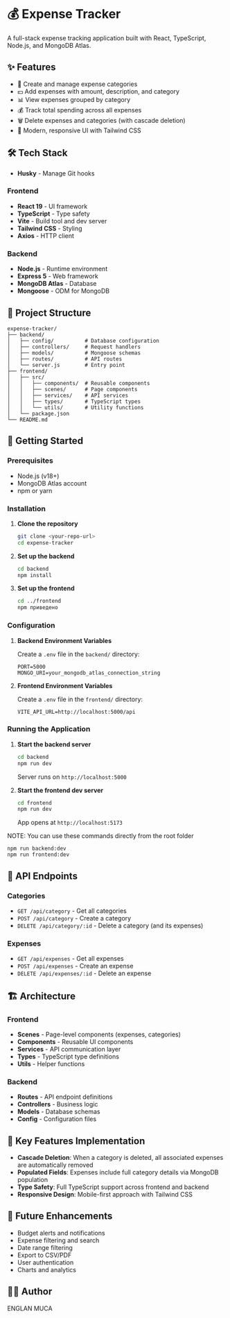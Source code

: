 # 💰 Expense Tracker

A full-stack expense tracking application built with React, TypeScript, Node.js, and MongoDB Atlas.

## ✨ Features

- 📝 Create and manage expense categories
- 💵 Add expenses with amount, description, and category
- 📊 View expenses grouped by category
- 💰 Track total spending across all expenses
- 🗑️ Delete expenses and categories (with cascade deletion)
- 🎨 Modern, responsive UI with Tailwind CSS

## 🛠️ Tech Stack
- **Husky** - Manage Git hooks
### Frontend
- **React 19** - UI framework
- **TypeScript** - Type safety
- **Vite** - Build tool and dev server
- **Tailwind CSS** - Styling
- **Axios** - HTTP client


### Backend
- **Node.js** - Runtime environment
- **Express 5** - Web framework
- **MongoDB Atlas** - Database
- **Mongoose** - ODM for MongoDB

## 📁 Project Structure

```
expense-tracker/
├── backend/
│   ├── config/          # Database configuration
│   ├── controllers/     # Request handlers
│   ├── models/          # Mongoose schemas
│   ├── routes/          # API routes
│   └── server.js        # Entry point
├── frontend/
│   ├── src/
│   │   ├── components/  # Reusable components
│   │   ├── scenes/      # Page components
│   │   ├── services/    # API services
│   │   ├── types/       # TypeScript types
│   │   └── utils/       # Utility functions
│   └── package.json
└── README.md
```

## 🚀 Getting Started

### Prerequisites

- Node.js (v18+)
- MongoDB Atlas account
- npm or yarn

### Installation

1. **Clone the repository**
   ```bash
   git clone <your-repo-url>
   cd expense-tracker
   ```

2. **Set up the backend**
   ```bash
   cd backend
   npm install
   ```

3. **Set up the frontend**
   ```bash
   cd ../frontend
   npm приведено
   ```

### Configuration

1. **Backend Environment Variables**
   
   Create a `.env` file in the `backend/` directory:
   ```env
   PORT=5000
   MONGO_URI=your_mongodb_atlas_connection_string
   ```

2. **Frontend Environment Variables**
   
   Create a `.env` file in the `frontend/` directory:
   ```env
   VITE_API_URL=http://localhost:5000/api
   ```

### Running the Application

1. **Start the backend server**
   ```bash
   cd backend
   npm run dev
   ```
   Server runs on `http://localhost:5000`

2. **Start the frontend dev server**
   ```bash
   cd frontend
   npm run dev
   ```
   App opens at `http://localhost:5173`

NOTE: You can use these commands directly from the root folder
```
npm run backend:dev 
npm run frontend:dev 
``` 

## 📡 API Endpoints

### Categories
- `GET /api/category` - Get all categories
- `POST /api/category` - Create a category
- `DELETE /api/category/:id` - Delete a category (and its expenses)

### Expenses
- `GET /api/expenses` - Get all expenses
- `POST /api/expenses` - Create an expense
- `DELETE /api/expenses/:id` - Delete an expense

## 🏗️ Architecture

### Frontend
- **Scenes** - Page-level components (expenses, categories)
- **Components** - Reusable UI components
- **Services** - API communication layer
- **Types** - TypeScript type definitions
- **Utils** - Helper functions

### Backend
- **Routes** - API endpoint definitions
- **Controllers** - Business logic
- **Models** - Database schemas
- **Config** - Configuration files

## 🎯 Key Features Implementation

- **Cascade Deletion**: When a category is deleted, all associated expenses are automatically removed
- **Populated Fields**: Expenses include full category details via MongoDB population
- **Type Safety**: Full TypeScript support across frontend and backend
- **Responsive Design**: Mobile-first approach with Tailwind CSS

## 🚧 Future Enhancements

- Budget alerts and notifications
- Expense filtering and search
- Date range filtering
- Export to CSV/PDF
- User authentication
- Charts and analytics


## 👨‍💻 Author

ENGLAN MUCA

